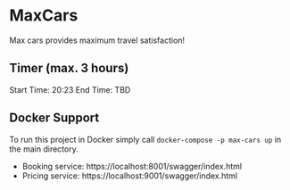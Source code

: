 # MaxCars
Max cars provides maximum travel satisfaction!

## Timer (max. 3 hours)
Start Time: 20:23
End Time: TBD

## Docker Support
To run this project in Docker simply call `docker-compose -p max-cars up` in the main directory.

* Booking service: https://localhost:8001/swagger/index.html
* Pricing service: https://localhost:9001/swagger/index.html